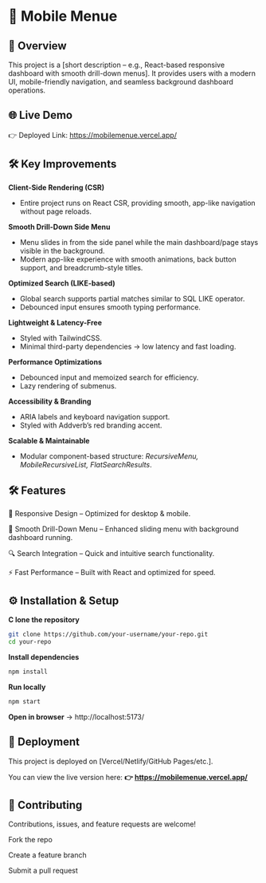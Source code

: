 # 🚀 Mobile Menue
## 📌 Overview

This project is a [short description – e.g., React-based responsive dashboard with smooth drill-down menus].
It provides users with a modern UI, mobile-friendly navigation, and seamless background dashboard operations.

## 🌐 Live Demo

👉 Deployed Link: https://mobilemenue.vercel.app/

## 🛠️ Key Improvements
**Client-Side Rendering (CSR)** 
- Entire project runs on React CSR, providing smooth, app-like navigation without page reloads.

**Smooth Drill-Down Side Menu**
- Menu slides in from the side panel while the main dashboard/page stays visible in the background.
- Modern app-like experience with smooth animations, back button support, and breadcrumb-style titles.

**Optimized Search (LIKE-based)**
- Global search supports partial matches similar to SQL LIKE operator.
- Debounced input ensures smooth typing performance.

**Lightweight & Latency-Free**
- Styled with TailwindCSS.
- Minimal third-party dependencies → low latency and fast loading.

**Performance Optimizations**
- Debounced input and memoized search for efficiency.
- Lazy rendering of submenus.

**Accessibility & Branding**
- ARIA labels and keyboard navigation support.
- Styled with Addverb’s red branding accent.

**Scalable & Maintainable**
- Modular component-based structure: *RecursiveMenu, MobileRecursiveList, FlatSearchResults*.

## 🛠️ Features

📱 Responsive Design – Optimized for desktop & mobile.

🎨 Smooth Drill-Down Menu – Enhanced sliding menu with background dashboard running.

🔍 Search Integration – Quick and intuitive search functionality.

⚡ Fast Performance – Built with React and optimized for speed.


## ⚙️ Installation & Setup

**C lone the repository**
```bash    
git clone https://github.com/your-username/your-repo.git
cd your-repo
```


**Install dependencies**
```bash
npm install
```


**Run locally**
```bash
npm start
```

**Open in browser** → http://localhost:5173/

## 🚢 Deployment

This project is deployed on [Vercel/Netlify/GitHub Pages/etc.].


You can view the live version here:
**👉 https://mobilemenue.vercel.app/**

## 🤝 Contributing

Contributions, issues, and feature requests are welcome!

Fork the repo

Create a feature branch

Submit a pull request


